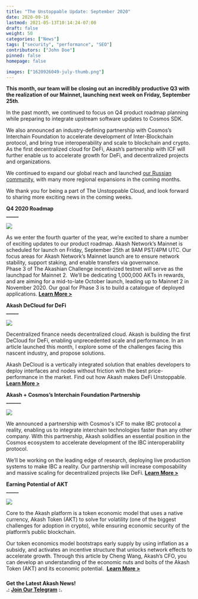 ```yaml
---
title: "The Unstoppable Update: September 2020"
date: 2020-09-16
lastmod: 2021-05-13T10:14:24-07:00
draft: false
weight: 50
categories: ["News"]
tags: ["security", "performance", "SEO"]
contributors: ["John Doe"]
pinned: false
homepage: false

images: ["1620926049-july-thumb.png"]
---
```

**This month, our team will be closing out an incredibly productive Q3 with the realization of our Mainnet, launching next week on Friday, September 25th**. 

In the past month, we continued to focus on Q4 product roadmap planning while preparing to integrate upstream software updates to Cosmos SDK.

We also announced an industry-defining partnership with Cosmos’s Interchain Foundation to accelerate development of Inter-Blockchain protocol, and bring true interoperability and scale to blockchain and crypto. As the first decentralized cloud for DeFi, Akash’s partnership with ICF will further enable us to accelerate growth for DeFi, and decentralized projects and organizations.

We continued to expand our global reach and launched [our Russian community](https://akash.network/blog/akash-network-launches-russian-community/), with many more regional expansions in the coming months. 

We thank you for being a part of The Unstoppable Cloud, and look forward to sharing more exciting news in the coming weeks.   

  
**Q4 2020 Roadmap**  
**\_\_\_\_\_**

![](https://www.datocms-assets.com/45776/1620925257-roadmap-update-v2-banner-1024x768.png)

As we enter the fourth quarter of the year, we’re excited to share a number of exciting updates to our product roadmap. Akash Network’s Mainnet is scheduled for launch on Friday, September 25th at 9AM PST/4PM UTC. Our focus areas for Akash Network’s Mainnet launch are to ensure network stability, support staking, and enable transfers via governance.  
Phase 3 of The Akashian Challenge incentivized testnet will serve as the launchpad for Mainnet 2.  We’ll be dedicating 1,000,000 AKTs in rewards, and are aiming for a mid-to-late October launch, leading up to Mainnet 2 in November 2020. Our goal for Phase 3 is to build a catalogue of deployed applications. [**Learn More >**  
](https://akash.network/blog/akash-q4-2020-roadmap-update/)

  
**Akash DeCloud for DeFi**  
**\_\_\_\_\_**

![](https://www.datocms-assets.com/45776/1620925359-decloud-v6-3-1024x768.png)

Decentralized finance needs decentralized cloud. Akash is building the first DeCloud for DeFi, enabling unprecedented scale and performance. In an article launched this month, I explore some of the challenges facing this nascent industry, and propose solutions. 

Akash DeCloud is a vertically integrated solution that enables developers to deploy interfaces and nodes without friction with the best price-performance in the market. Find out how Akash makes DeFi Unstoppable. [**Learn More >**](https://akash.network/blog/akash-decloud-for-defi/)  

  
**Akash + Cosmos’s Interchain Foundation Partnership**  
**\_\_\_\_\_\_**

![](https://www.datocms-assets.com/45776/1620926016-interchain-banner-copy-1-1024x768.png)

We announced a partnership with Cosmos's ICF to make IBC protocol a reality, enabling us to integrate interchain technologies faster than any other company. With this partnership, Akash solidifies an essential position in the Cosmos ecosystem to accelerate development of the IBC interoperability protocol.

We’ll be working on the leading edge of research, deploying live production systems to make IBC a reality. Our partnership will increase composability and massive scaling for decentralized projects like DeFi. [**Learn More >**](https://akash.network/blog/akash-partners-with-cosmoss-interchain-foundation-to-accelerate-development-of-inter-blockchain-communication/)  

  
**Earning Potential of AKT**  
**\_\_\_\_\_**

![](https://www.datocms-assets.com/45776/1620926031-earning-potential-banner-1024x768.png)

Core to the Akash platform is a token economic model that uses a native currency, Akash Token (AKT) to solve for volatility (one of the biggest challenges for adoption in crypto), while ensuring economic security of the platform’s public blockchain. 

Our token economics model bootstraps early supply by using inflation as a subsidy, and activates an incentive structure that unlocks network effects to accelerate growth. Through this article by Cheng Wang, Akash’s CFO, you can develop an understanding of the economic nuts and bolts of the Akash Token (AKT) and its economic potential.  [**Learn More >**](https://akash.network/blog/the-earning-potential-of-akash-token/)  

###   
  
**Get the Latest Akash News!**  
**.:** [**Join Our Telegram**](https://t.me/AkashNW) **:.**